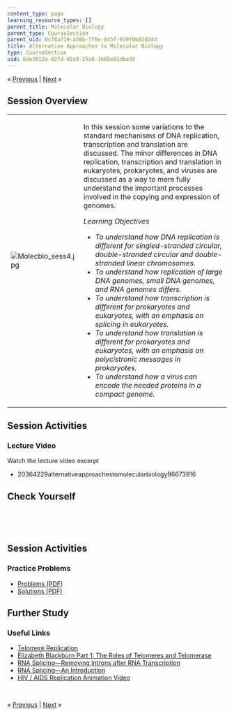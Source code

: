 ```yaml
---
content_type: page
learning_resource_types: []
parent_title: Molecular Biology
parent_type: CourseSection
parent_uid: 0cf8a719-a58b-7f0e-6457-939f9b82d24d
title: Alternative Approaches to Molecular Biology
type: CourseSection
uid: 6de3012a-82fd-d2a9-25a8-3b85e01dba3d
---
```

<p class="sc_nav">&laquo; <a class="sc_prev" href="./resolveuid/5e1363df9828a8e652b1b90916e83b46">Previous</a> | <a class="sc_next" href="./resolveuid/b312d8ee70addb9a2f2234a16a004e3f">Next</a> &raquo;</p> <h2 class="subhead">Session Overview</h2> <table class="sc_overview">     <tbody>         <tr>             <td><img src="./resolveuid/75b4e43b496dd3a7183a505201a6af37" alt="Molecbio_sess4.jpg" /></td>             <td><p>In this session some variations to the standard mechanisms of DNA replication, transcription and translation are discussed. The minor differences in DNA replication, transcription and translation in eukaryotes, prokaryotes, and viruses are discussed as a way to more fully understand the important processes involved in the copying and expression of genomes.</p>             <p><em>Learning Objectives</em></p>             <ul class="arrow">                 <li><em>To understand how DNA replication is different for singled-stranded circular, double-stranded circular and double-stranded linear chromosomes.</em></li>                 <li><em>To understand how replication of large DNA genomes, small DNA genomes, and RNA genomes differs.</em></li>                 <li><em>To understand how transcription is different for prokaryotes and eukaryotes, with an emphasis on splicing in eukaryotes.</em></li>                 <li><em>To understand how translation is different for prokaryotes and eukaryotes, with an emphasis on polycistronic messages in prokaryotes.</em></li>                 <li><em>To understand how a virus can encode the needed proteins in a compact genome.</em></li>             </ul></td>         </tr>     </tbody> </table> <h2 class="subhead">Session Activities</h2> <h3 class="subsubhead">Lecture Video</h3> <p>Watch the lecture video excerpt</p> <ul class="arrow">     <li>20364229alternativeapproachestomolecularbiology96673916</li> </ul> <h2 class="subhead">Check Yourself</h2> <div id="quizArea">&nbsp;</div> <script type="text/javascript" src="/scripts/jquery-1.3.2.min.js"></script> <script type="text/javascript" src="/scripts/jQuizMe-uncompressed.js"></script> <script type="text/javascript">
// There was an extra comma at the end of multiList array.
$( function($){
	var quizMulti = {
    multiList: [
	{
        ques: 'Shown below is the genomic structure of the human β-globin gene. The numbers within the boxes indicate  the length (in nucleotides) of each region. The DNA sequences corresponding to  the start codon and the stop codon are indicated. <br /><br /><img width="463" height="117" src="/courses/biology/7-01sc-fundamentals-of-biology-fall-2011/molecular-biology/alternative-approaches-to-molecular-biology/OCWmobiosession4_quizzes_clip_image002.png" /><br /><br />Which regions are present in the initial transcript?',
        ans: "both",
        ansSel: ["exons", "introns"],
        ansInfo: "Both introns and exons are present in the initial transcript."
    },
	{
      	ques: '<img width="463" height="117" src="/courses/biology/7-01sc-fundamentals-of-biology-fall-2011/molecular-biology/alternative-approaches-to-molecular-biology/OCWmobiosession4_quizzes_clip_image002.png" /><br /><br />What is the length (in nucleotides) of the mature, processed β-globin mRNA?',
        ans: "620",
        ansSel: ["438", "980", "1600"],
        ansInfo: ""

    },
	{   
		ques: 'The following is the sequence of a double stranded DNA molecule:<br /><br /><span style="font-family: Courier New, Courier, monospace">5’ ATCATGACACTATGCAAGCCGAGAAGCAACAATAGCGAAGCCCATTAA 3’<br />3’ TAGTATTGTGATACGTTCGGCTCTTCGTTGTTATCGCTTCGGGTAATT 5’</span><br /><br />This DNA can encode…',
        ans: '3 polypeptides: one with 7 amino acids,<br><span style="margin:0 0 0 39px;"> one with 11, and one with 14</span>',
        ansSel: ["a polypeptide of 7 amino acids", "a polypeptide of 8 amino acids", "a polypeptide of 11 amino acids", "a polypeptide of 12 amino acids", "a polypeptide of 14 amino acids", "a polypeptide of 15 amino acids", "a polypeptide of 8 amino acids and another with 12"],
        ansInfo: "" 
    }]
	};
	var options = {
		allRandom: false,
		Random: false,
		help: "",
		showHTML: false,
		animationType: 0,
		showWrongAns: true,
		title: "Concept test 1",	 
};
$("#quizArea").jQuizMe(quizMulti, options);
});
</script> <p>&nbsp;</p> <h2 class="subhead">Session Activities</h2> <h3 class="subsubhead">Practice Problems</h3> <ul class="arrow">     <li><a href="./resolveuid/1e8ae573cb4f3035af555f9c200af5dd">Problems (PDF)</a></li>     <li><a href="./resolveuid/66339437fecd9fdc19c516705430ed35">Solutions (PDF)</a></li> </ul> <h2 class="subhead">Further Study</h2> <h3 class="subsubhead">Useful Links</h3> <ul class="arrow">     <li><a href="http://www.youtube.com/watch?v=AJNoTmWsE0s">Telomere Replication</a></li>     <li><a href="http://www.youtube.com/watch?v=5PU_jZwt8KY">Elizabeth Blackburn Part 1: The Roles of Telomeres and Telomerase</a></li>     <li><a href="https://www.youtube.com/watch?v=FVuAwBGw_pQ">RNA Splicing&mdash;Removing Introns after RNA Transcription</a></li>     <li><a href="http://www.youtube.com/watch?v=qmBtqppU6jY&amp;feature=related">RNA Splicing&mdash;An Introduction</a></li>     <li><a href="http://www.youtube.com/watch?v=hdgNnXLY8LU">HIV / AIDS Replication Animation Video</a></li> </ul> <p>&nbsp;</p> <p class="sc_nav_bottom">&laquo; <a class="sc_prev" href="./resolveuid/5e1363df9828a8e652b1b90916e83b46">Previous</a> | <a class="sc_next" href="./resolveuid/b312d8ee70addb9a2f2234a16a004e3f">Next</a> &raquo;</p>
